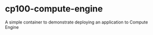 # cp100-compute-engine
A simple container to demonstrate deploying an application to Compute Engine
